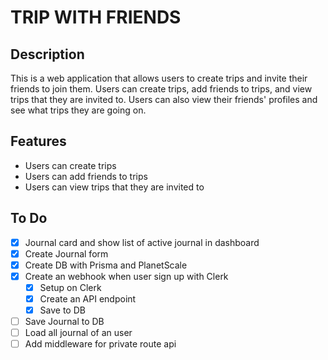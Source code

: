 # TRIP WITH FRIENDS

## Description

This is a web application that allows users to create trips and invite their friends to join them. Users can create trips, add friends to trips, and view trips that they are invited to. Users can also view their friends' profiles and see what trips they are going on.

## Features

- Users can create trips
- Users can add friends to trips
- Users can view trips that they are invited to

## To Do

- [x] Journal card and show list of active journal in dashboard
- [x] Create Journal form
- [x] Create DB with Prisma and PlanetScale
- [x] Create an webhook when user sign up with Clerk
  - [x] Setup on Clerk
  - [x] Create an API endpoint
  - [x] Save to DB
- [ ] Save Journal to DB
- [ ] Load all journal of an user
- [ ] Add middleware for private route api